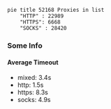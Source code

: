 
```mermaid
pie title 52168 Proxies in list
    "HTTP" : 22989
    "HTTPS": 6668
    "SOCKS" : 28420
```

### Some Info
#### Average Timeout

- mixed: 3.4s
- http: 1.5s
- https: 8.3s
- socks: 4.9s